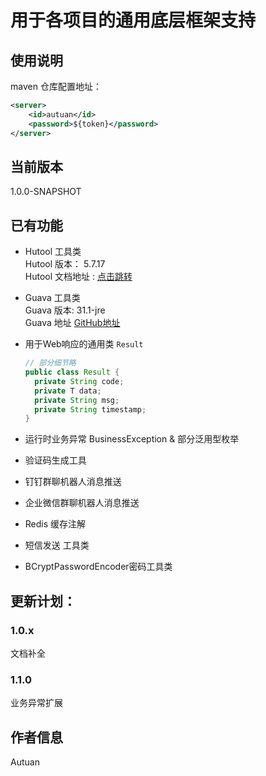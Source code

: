 # 用于各项目的通用底层框架支持

## 使用说明
maven 仓库配置地址：
```` xml
<server>
    <id>autuan</id>
    <password>${token}</password>
</server>
````
## 当前版本
1.0.0-SNAPSHOT

## 已有功能
* Hutool 工具类  
  Hutool 版本： 5.7.17  
  Hutool 文档地址 : [点击跳转](https://hutool.cn/docs/#/)
* Guava 工具类  
  Guava 版本: 31.1-jre  
  Guava 地址 [GitHub地址](https://github.com/google/guava)
* 用于Web响应的通用类 `Result`
  ````java
  // 部分细节略
  public class Result {
    private String code;
    private T data;
    private String msg;
    private String timestamp;
  }
  ````
  
* 运行时业务异常 BusinessException & 部分泛用型枚举
* 验证码生成工具
* 钉钉群聊机器人消息推送
* 企业微信群聊机器人消息推送
* Redis 缓存注解
* 短信发送 工具类
* BCryptPasswordEncoder密码工具类

## 更新计划：
### 1.0.x
文档补全

### 1.1.0
业务异常扩展


## 作者信息
Autuan